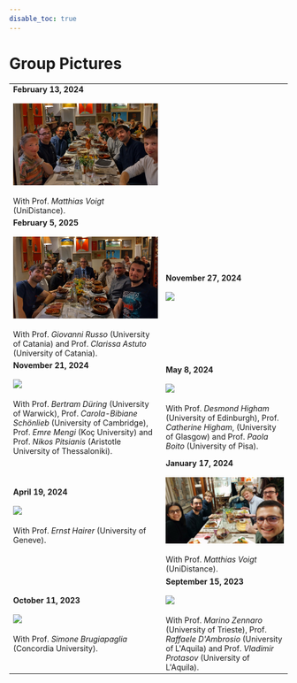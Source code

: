 ```yaml
---
disable_toc: true
---
```


# Group Pictures
|||
|-|-|
**February 13, 2024** <br><br> <img src="/img/Matthias2.jpg" width="550"> <br><br> With Prof. *Matthias Voigt* (UniDistance).||
**February 5, 2025** <br><br> <img src="/img/Russo.jpg" width="550"> <br><br> With Prof. *Giovanni Russo* (University of Catania) and Prof. *Clarissa Astuto* (University of Catania).| **November 27, 2024** <br><br> <img src="/img/Pizza.jpg" width="550">|
**November 21, 2024** <br><br> <img src="/img/CarolaEmreNikos.jpg" width="550"> <br><br> With Prof. *Bertram Düring* (University of Warwick), Prof. *Carola-Bibiane Schönlieb* (University of Cambridge), Prof. *Emre Mengi* (Koç University) and Prof. *Nikos Pitsianis* (Aristotle University of Thessaloniki). | **May 8, 2024** <br><br> <img src="/img/DesCath.jpg" width="550"> <br><br> With Prof. *Desmond Higham* (University of Edinburgh), Prof. *Catherine Higham*, (University of Glasgow) and Prof. *Paola Boito* (University of Pisa).|
**April 19, 2024** <br><br> <img src="/img/Ernst.jpg" width="550"> <br><br> With Prof. *Ernst Hairer* (University of Geneve). | **January 17, 2024** <br><br> <img src="/img/Matthias.jpg" width="550"> <br><br> With Prof. *Matthias Voigt* (UniDistance).|
**October 11, 2023** <br><br> <img src="/img/Simone.jpg" width="550"> <br><br> With Prof. *Simone Brugiapaglia* (Concordia University). | **September 15, 2023** <br><br> <img src="/img/Marino.jpg" width="550"> <br><br> With Prof. *Marino Zennaro* (University of Trieste), Prof. *Raffaele D'Ambrosio* (University of L'Aquila) and Prof. *Vladimir Protasov* (University of L'Aquila).|